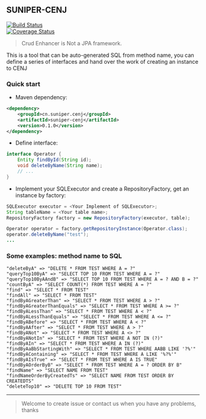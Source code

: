 ## SUNIPER-CENJ

[![Build Status](https://travis-ci.org/suniper/suniper-cenj.svg?branch=master)](https://travis-ci.org/suniper/suniper-cenj)  
[![Coverage Status](https://coveralls.io/repos/github/suniper/suniper-cenj/badge.svg?branch=master)](https://coveralls.io/github/suniper/suniper-cenj?branch=master)

> Crud Enhancer is Not a JPA framework.

This is a tool that can be auto-generated SQL from method name,
you can define a series of interfaces and hand over the work of creating
an instance to CENJ

### Quick start
* Maven dependency:
```xml
<dependency>
    <groupId>cn.suniper.cenj</groupId>
    <artifactId>suniper-cenj</artifactId>
    <version>0.1.0</version>
</dependency>
```

* Define interface:
```java
interface Operator {
    Entity findById(String id);
    void deleteByName(String name);
    // ... 
}
```
* Implement your SQLExecutor and create a RepositoryFactory, get an instance by factory:
```java
SQLExecutor executor = <Your Implement of SQLExecutor>;
String tableName = <Your table name>;
RepositoryFactory factory = new RepositoryFactory(executor, table);

Operator operator = factory.getRepositoryInstance(Operator.class);
operator.deleteByName("test");
...
```




### Some examples: method name to SQL
``` 
"deleteByA" => "DELETE * FROM TEST WHERE A = ?"
"queryTop10ByA" => "SELECT TOP 10 FROM TEST WHERE A = ?"
"queryTop10ByAAndB" => "SELECT TOP 10 FROM TEST WHERE A = ? AND B = ?"
"countByA" => "SELECT COUNT(*) FROM TEST WHERE A = ?"
"find" => "SELECT * FROM TEST"
"findAll" => "SELECT * FROM TEST"
"findByAGreaterThan" => "SELECT * FROM TEST WHERE A > ?"
"findByAGreaterThanEquals" => "SELECT * FROM TEST WHERE A >= ?"
"findByALessThan" => "SELECT * FROM TEST WHERE A < ?"
"findByALessThanEquals" => "SELECT * FROM TEST WHERE A <= ?"
"findByABefore" => "SELECT * FROM TEST WHERE A < ?"
"findByAAfter" => "SELECT * FROM TEST WHERE A > ?"
"findByANot" => "SELECT * FROM TEST WHERE A <> ?"
"findByANotIn" => "SELECT * FROM TEST WHERE A NOT IN (?)"
"findByAIn" => "SELECT * FROM TEST WHERE A IN (?)"
"findByAaBbStartingWith" => "SELECT * FROM TEST WHERE AABB LIKE '?%'"
"findByAContaining" => "SELECT * FROM TEST WHERE A LIKE '%?%'"
"findByAIsTrue" => "SELECT * FROM TEST WHERE A IS TRUE"
"findByAOrderByB" => "SELECT * FROM TEST WHERE A = ? ORDER BY B"
"findName" => "SELECT NAME FROM TEST"
"findNameOrderByCreatedTs" => "SELECT NAME FROM TEST ORDER BY CREATEDTS"
"deleteTop10" => "DELETE TOP 10 FROM TEST"
```

---

> Welcome to create issue or contact us when you have any problems, thanks